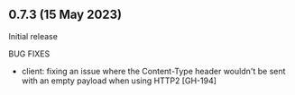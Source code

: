 ## 0.7.3 (15 May 2023)

Initial release

BUG FIXES

- client: fixing an issue where the Content-Type header wouldn't be sent with an empty payload when using HTTP2 [GH-194]
